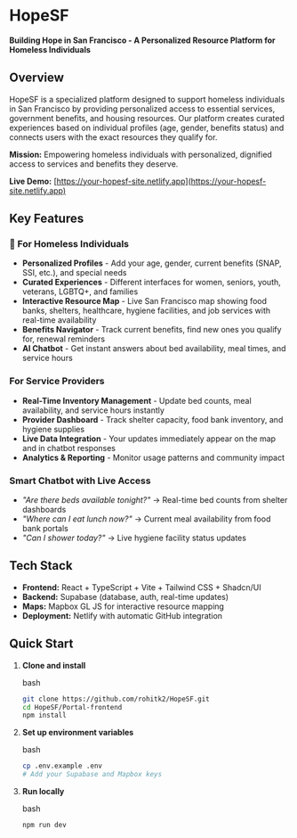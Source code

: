 # HopeSF 

**Building Hope in San Francisco - A Personalized Resource Platform for Homeless Individuals**


## Overview

HopeSF is a specialized platform designed to support homeless individuals in San Francisco by providing personalized access to essential services, government benefits, and housing resources. Our platform creates curated experiences based on individual profiles (age, gender, benefits status) and connects users with the exact resources they qualify for.

**Mission:** Empowering homeless individuals with personalized, dignified access to services and benefits they deserve.

**Live Demo:** [https://your-hopesf-site.netlify.app](https://your-hopesf-site.netlify.app)

##  Key Features

### 🎯 For Homeless Individuals

-   **Personalized Profiles** - Add your age, gender, current benefits (SNAP, SSI, etc.), and special needs
-   **Curated Experiences** - Different interfaces for women, seniors, youth, veterans, LGBTQ+, and families
-   **Interactive Resource Map** - Live San Francisco map showing food banks, shelters, healthcare, hygiene facilities, and job services with real-time availability
-   **Benefits Navigator** - Track current benefits, find new ones you qualify for, renewal reminders
-   **AI Chatbot** - Get instant answers about bed availability, meal times, and service hours

### For Service Providers

-   **Real-Time Inventory Management** - Update bed counts, meal availability, and service hours instantly
-   **Provider Dashboard** - Track shelter capacity, food bank inventory, and hygiene supplies
-   **Live Data Integration** - Your updates immediately appear on the map and in chatbot responses
-   **Analytics & Reporting** - Monitor usage patterns and community impact

###  Smart Chatbot with Live Access

-   _"Are there beds available tonight?"_ → Real-time bed counts from shelter dashboards
-   _"Where can I eat lunch now?"_ → Current meal availability from food bank portals
-   _"Can I shower today?"_ → Live hygiene facility status updates

## Tech Stack

-   **Frontend:** React + TypeScript + Vite + Tailwind CSS + Shadcn/UI
-   **Backend:** Supabase (database, auth, real-time updates)
-   **Maps:** Mapbox GL JS for interactive resource mapping
-   **Deployment:** Netlify with automatic GitHub integration


## Quick Start

1.  **Clone and install**
    
    bash
    
    ```bash
    git clone https://github.com/rohitk2/HopeSF.git
    cd HopeSF/Portal-frontend
    npm install
    ```
    
2.  **Set up environment variables**
    
    bash
    
    ```bash
    cp .env.example .env
    # Add your Supabase and Mapbox keys
    ```
    
3.  **Run locally**
    
    bash
    
    ```bash
    npm run dev
    ```
